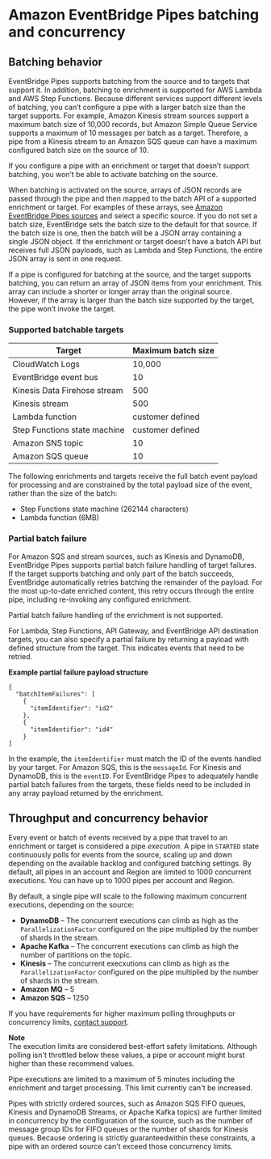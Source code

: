 # Amazon EventBridge Pipes batching and concurrency<a name="eb-pipes-batching-concurrency"></a>

## Batching behavior<a name="pipes-batching"></a>

EventBridge Pipes supports batching from the source and to targets that support it\. In addition, batching to enrichment is supported for AWS Lambda and AWS Step Functions\. Because different services support different levels of batching, you can’t configure a pipe with a larger batch size than the target supports\. For example, Amazon Kinesis stream sources support a maximum batch size of 10,000 records, but Amazon Simple Queue Service supports a maximum of 10 messages per batch as a target\. Therefore, a pipe from a Kinesis stream to an Amazon SQS queue can have a maximum configured batch size on the source of 10\.

If you configure a pipe with an enrichment or target that doesn’t support batching, you won’t be able to activate batching on the source\.

When batching is activated on the source, arrays of JSON records are passed through the pipe and then mapped to the batch API of a supported enrichment or target\. For examples of these arrays, see [Amazon EventBridge Pipes sources](eb-pipes-event-source.md) and select a specific source\. If you do not set a batch size, EventBridge sets the batch size to the default for that source\. If the batch size is one, then the batch will be a JSON array containing a single JSON object\. If the enrichment or target doesn’t have a batch API but receives full JSON payloads, such as Lambda and Step Functions, the entire JSON array is sent in one request\.

If a pipe is configured for batching at the source, and the target supports batching, you can return an array of JSON items from your enrichment\. This array can include a shorter or longer array than the original source\. However, if the array is larger than the batch size supported by the target, the pipe won’t invoke the target\.

### Supported batchable targets<a name="pipes-batchable-target"></a>


| Target | Maximum batch size | 
| --- | --- | 
| CloudWatch Logs | 10,000 | 
| EventBridge event bus | 10 | 
| Kinesis Data Firehose stream | 500 | 
| Kinesis stream | 500 | 
| Lambda function | customer defined | 
| Step Functions state machine | customer defined | 
| Amazon SNS topic | 10 | 
| Amazon SQS queue | 10 | 

The following enrichments and targets receive the full batch event payload for processing and are constrained by the total payload size of the event, rather than the size of the batch:
+ Step Functions state machine \(262144 characters\)
+ Lambda function \(6MB\)

### Partial batch failure<a name="pipes-partial-batch-failure"></a>

For Amazon SQS and stream sources, such as Kinesis and DynamoDB, EventBridge Pipes supports partial batch failure handling of target failures\. If the target supports batching and only part of the batch succeeds, EventBridge automatically retries batching the remainder of the payload\. For the most up\-to\-date enriched content, this retry occurs through the entire pipe, including re\-invoking any configured enrichment\.

Partial batch failure handling of the enrichment is not supported\.

For Lambda, Step Functions, API Gateway, and EventBridge API destination targets, you can also specify a partial failure by returning a payload with defined structure from the target\. This indicates events that need to be retried\. 

**Example partial failure payload structure**

```
{ 
  "batchItemFailures": [ 
    {
      "itemIdentifier": "id2"
    },
    {
      "itemIdentifier": "id4"
    }
]
```

In the example, the `itemIdentifier` must match the ID of the events handled by your target\. For Amazon SQS, this is the `messageId`\. For Kinesis and DynamoDB, this is the `eventID`\. For EventBridge Pipes to adequately handle partial batch failures from the targets, these fields need to be included in any array payload returned by the enrichment\.

## Throughput and concurrency behavior<a name="pipes-concurrency"></a>

Every event or batch of events received by a pipe that travel to an enrichment or target is considered a pipe *execution*\. A pipe in `STARTED` state continuously polls for events from the source, scaling up and down depending on the available backlog and configured batching settings\. By default, all pipes in an account and Region are limited to 1000 concurrent executions\. You can have up to 1000 pipes per account and Region\.

By default, a single pipe will scale to the following maximum concurrent executions, depending on the source:
+ **DynamoDB** – The concurrent executions can climb as high as the `ParallelizationFactor` configured on the pipe multiplied by the number of shards in the stream\.
+ **Apache Kafka** – The concurrent executions can climb as high the number of partitions on the topic\.
+ **Kinesis** – The concurrent execxutions can climb as high as the `ParallelizationFactor` configured on the pipe multiplied by the number of shards in the stream\.
+ **Amazon MQ** – 5
+ **Amazon SQS** – 1250

If you have requirements for higher maximum polling throughputs or concurrency limits, [contact support](https://console.aws.amazon.com/support/home?#/case/create?issueType=technical)\.

**Note**  
The execution limits are considered best\-effort safety limitations\. Although polling isn't throttled below these values, a pipe or account might burst higher than these recommend values\.

Pipe executions are limited to a maximum of 5 minutes including the enrichment and target processing\. This limit currently can't be increased\.

Pipes with strictly ordered sources, such as Amazon SQS FIFO queues, Kinesis and DynamoDB Streams, or Apache Kafka topics\) are further limited in concurrency by the configuration of the source, such as the number of message group IDs for FIFO queues or the number of shards for Kinesis queues\. Because ordering is strictly guaranteedwithin these constraints, a pipe with an ordered source can't exceed those concurrency limits\. 